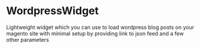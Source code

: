 # WordpressWidget
Lightweight widget which you can use to load wordpress blog posts on your magento site with minimal setup by providing link to json feed and a few other parameters
